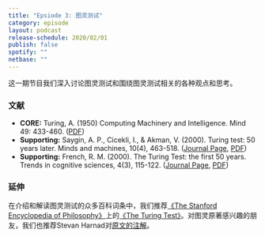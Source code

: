 ```yaml
---
title: "Epsiode 3: 图灵测试"
category: episode
layout: podcast
release-schedule: 2020/02/01
publish: false
spotify: ""
netbase: ""
---
```

这一期节目我们深入讨论图灵测试和围绕图灵测试相关的各种观点和思考。

### 文献

- **CORE:** Turing, A. (1950) Computing Machinery and Intelligence. Mind 49: 433-460.  ([PDF](https://phil415.pbworks.com/f/TuringComputing.pdf))
- **Supporting:** Saygin, A. P., Cicekli, I., & Akman, V. (2000). Turing test: 50 years later. Minds and machines, 10(4), 463-518. ([Journal Page](https://link.springer.com/article/10.1023/A:1011288000451), [PDF](http://leadserv.u-bourgogne.fr/files/publications/000279-the-turing-test-the-first-50-years.pdf))
- **Supporting:** French, R. M. (2000). The Turing Test: the first 50 years. Trends in cognitive sciences, 4(3), 115-122.  ([Journal Page](https://www.sciencedirect.com/science/article/abs/pii/S1364661300014534), [PDF](http://repository.bilkent.edu.tr/bitstream/handle/11693/24987/bilkent-research-paper.pdf?sequence=1))

### 延伸

在介绍和解读图灵测试的众多百科词条中，我们推荐[《The Stanford Encyclopedia of Philosophy》](https://plato.stanford.edu/)上的[《The Turing Test》](https://plato.stanford.edu/archives/spr2019/entries/turing-test/)。对图灵原著感兴趣的朋友，我们也推荐Stevan Harnad对[原文的注解](http://cogprints.org/3322/2/turing.pdf)。
